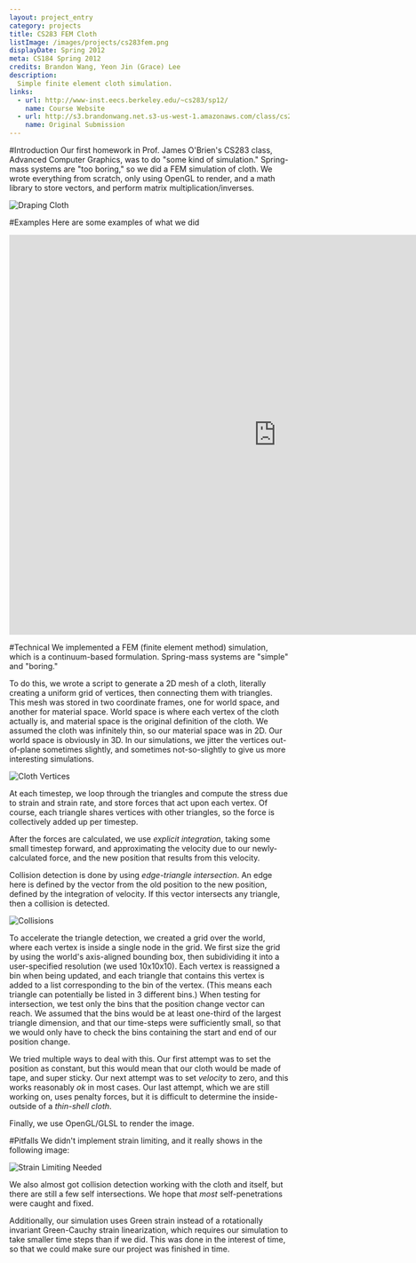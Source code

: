 ```yaml
---
layout: project_entry
category: projects
title: CS283 FEM Cloth
listImage: /images/projects/cs283fem.png
displayDate: Spring 2012
meta: CS184 Spring 2012
credits: Brandon Wang, Yeon Jin (Grace) Lee
description:
  Simple finite element cloth simulation.
links:
  - url: http://www-inst.eecs.berkeley.edu/~cs283/sp12/
    name: Course Website
  - url: http://s3.brandonwang.net.s3-us-west-1.amazonaws.com/class/cs283/hw1/index.html
    name: Original Submission
---
```


#Introduction
Our first homework in Prof. James O'Brien's CS283 class, Advanced Computer
Graphics, was to do "some kind of simulation." Spring-mass 
systems are "too boring," so we did a FEM simulation of cloth. We wrote 
everything from scratch, only using OpenGL to render, and a math library 
to store vectors, and perform matrix multiplication/inverses.

![Draping Cloth](http://s3.brandonwang.net/class/cs283/hw1/images/sphdrape.png)

#Examples
Here are some examples of what we did

<iframe width="960" height="720" src="http://www.youtube.com/embed/TwSDeplWn2Y" frameborder="0" allowfullscreen="allowfullscren">
</iframe>

#Technical
We implemented a FEM (finite element method) simulation, which is a continuum-based formulation. Spring-mass systems are "simple" and "boring."

To do this, we wrote a script to generate a 2D mesh of a cloth, literally creating a uniform grid of vertices, then connecting them with triangles. This mesh was stored in two coordinate frames, one for world space, and another for material space. World space is where each vertex of the cloth actually is, and material space is the original definition of the cloth. We assumed the cloth was infinitely thin, so our material space was in 2D. Our world space is obviously in 3D. In our simulations, we jitter the vertices out-of-plane sometimes slightly, and sometimes not-so-slightly to give us more interesting simulations.

![Cloth Vertices](http://s3.brandonwang.net/class/cs283/hw1/images/vertices.png)

At each timestep, we loop through the triangles and compute the stress due to strain and strain rate, and store forces that act upon each vertex. Of course, each triangle shares vertices with other triangles, so the force is collectively added up per timestep.

After the forces are calculated, we use *explicit integration*, taking some small timestep forward, and approximating the velocity due to our newly-calculated force, and the new position that results from this velocity.

Collision detection is done by using *edge-triangle intersection*. An edge here is defined by the vector from the old position to the new position, defined by the integration of velocity. If this vector intersects any triangle, then a collision is detected.

![Collisions](http://s3.brandonwang.net/class/cs283/hw1/images/collmarked.png)

To accelerate the triangle detection, we created a grid over the world, where each vertex is inside a single node in the grid. We first size the grid by using the world's axis-aligned bounding box, then subidividing it into a user-specified resolution (we used 10x10x10). Each vertex is reassigned a bin when being updated, and each triangle that contains this vertex is added to a list corresponding to the bin of the vertex. (This means each triangle can potentially be listed in 3 different bins.) When testing for intersection, we test only the bins that the position change vector can reach. We assumed that the bins would be at least one-third of the largest triangle dimension, and that our time-steps were sufficiently small, so that we would only have to check the bins containing the start and end of our position change.

We tried multiple ways to deal with this. Our first attempt was to set the position as constant, but this would mean that our cloth would be made of tape, and super sticky. Our next attempt was to set *velocity* to zero, and this works reasonably *ok* in most cases. Our last attempt, which we are still working on, uses penalty forces, but it is difficult to determine the inside-outside of a *thin-shell cloth*.

Finally, we use OpenGL/GLSL to render the image.

#Pitfalls
We didn't implement strain limiting, and it really shows in the following image:

![Strain Limiting Needed](http://s3.brandonwang.net/class/cs283/hw1/images/needstrainlimiting.png)

We also almost got collision detection working with the cloth and itself, but there are still a few self intersections. We hope that *most* self-penetrations were caught and fixed.

Additionally, our simulation uses Green strain instead of a rotationally invariant Green-Cauchy strain linearization, which requires our simulation to take smaller time steps than if we did. This was done in the interest of time, so that we could make sure our project was finished in time.
